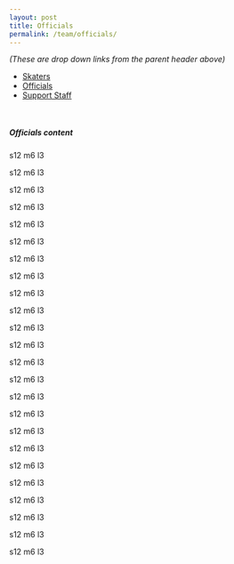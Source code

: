 ```yaml
---
layout: post
title: Officials
permalink: /team/officials/
---
```


_(These are drop down links from the parent header above)_

<nav>
  <div class="nav-wrapper">
    <ul id="nav-mobile" class="left hide-on-med-and-down">
      <li><a href="/team/skaters/">Skaters</a></li>
      <li class="active"><a href="/team/officials/">Officials</a></li>
      <li><a href="/team/supportstaff/">Support Staff</a></li>
    </ul>
  </div>
</nav>

<div class="divider" style="margin: 50px 0 35px 0;"></div>

##### Officials content

<div class="row">
    <div class="col s12 m4 l2"><p>s12 m6 l3</p></div>
    <div class="col s12 m4 l2"><p>s12 m6 l3</p></div>
    <div class="col s12 m4 l2"><p>s12 m6 l3</p></div>
    <div class="col s12 m4 l2"><p>s12 m6 l3</p></div>
    <div class="col s12 m4 l2"><p>s12 m6 l3</p></div>
    <div class="col s12 m4 l2"><p>s12 m6 l3</p></div>
    <div class="col s12 m4 l2"><p>s12 m6 l3</p></div>
    <div class="col s12 m4 l2"><p>s12 m6 l3</p></div>
    <div class="col s12 m4 l2"><p>s12 m6 l3</p></div>
    <div class="col s12 m4 l2"><p>s12 m6 l3</p></div>
    <div class="col s12 m4 l2"><p>s12 m6 l3</p></div>
    <div class="col s12 m4 l2"><p>s12 m6 l3</p></div>
    <div class="col s12 m4 l2"><p>s12 m6 l3</p></div>
    <div class="col s12 m4 l2"><p>s12 m6 l3</p></div>
    <div class="col s12 m4 l2"><p>s12 m6 l3</p></div>
    <div class="col s12 m4 l2"><p>s12 m6 l3</p></div>
    <div class="col s12 m4 l2"><p>s12 m6 l3</p></div>
    <div class="col s12 m4 l2"><p>s12 m6 l3</p></div>
    <div class="col s12 m4 l2"><p>s12 m6 l3</p></div>
    <div class="col s12 m4 l2"><p>s12 m6 l3</p></div>
    <div class="col s12 m4 l2"><p>s12 m6 l3</p></div>
    <div class="col s12 m4 l2"><p>s12 m6 l3</p></div>
    <div class="col s12 m4 l2"><p>s12 m6 l3</p></div>
    <div class="col s12 m4 l2"><p>s12 m6 l3</p></div>
  </div>
